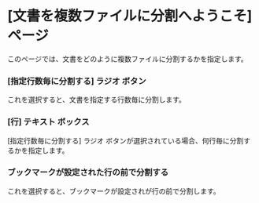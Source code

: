 # \[文書を複数ファイルに分割へようこそ\] ページ

このページでは、文書をどのように複数ファイルに分割するかを指定します。

### \[指定行数毎に分割する\] ラジオ ボタン

これを選択すると、文書を指定する行数毎に分割します。

### \[行\] テキスト ボックス

\[指定行数毎に分割する\] ラジオ ボタンが選択されている場合、何行毎に分割するかを指定します。

### ブックマークが設定された行の前で分割する

これを選択すると、ブックマークが設定されが行の前で分割します。